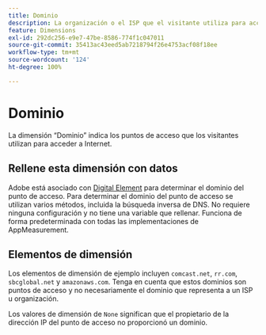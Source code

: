 ```yaml
---
title: Dominio
description: La organización o el ISP que el visitante utiliza para acceder a Internet.
feature: Dimensions
exl-id: 292dc256-e9e7-47be-8586-774f1c047011
source-git-commit: 35413ac43eed5ab7218794f26e4753acf08f18ee
workflow-type: tm+mt
source-wordcount: '124'
ht-degree: 100%

---
```


# Dominio

La dimensión “Dominio” indica los puntos de acceso que los visitantes utilizan para acceder a Internet.

## Rellene esta dimensión con datos

Adobe está asociado con [Digital Element](https://www.digitalelement.com/es) para determinar el dominio del punto de acceso. Para determinar el dominio del punto de acceso se utilizan varios métodos, incluida la búsqueda inversa de DNS. No requiere ninguna configuración y no tiene una variable que rellenar. Funciona de forma predeterminada con todas las implementaciones de AppMeasurement.

## Elementos de dimensión

Los elementos de dimensión de ejemplo incluyen `comcast.net`, `rr.com`, `sbcglobal.net` y `amazonaws.com`. Tenga en cuenta que estos dominios son puntos de acceso y no necesariamente el dominio que representa a un ISP u organización.

Los valores de dimensión de `None` significan que el propietario de la dirección IP del punto de acceso no proporcionó un dominio.
